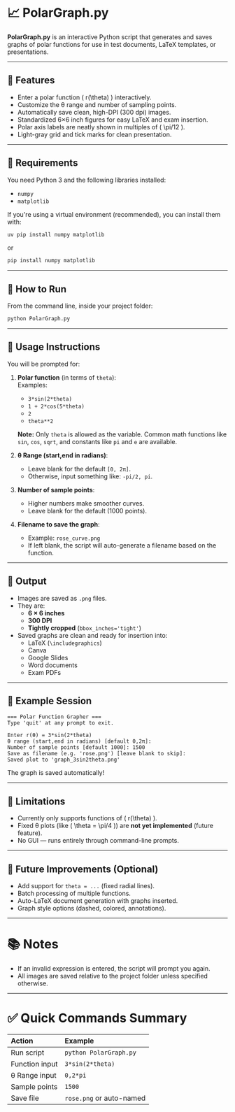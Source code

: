

# 📈 PolarGraph.py

**PolarGraph.py** is an interactive Python script that generates and saves graphs of polar functions for use in test documents, LaTeX templates, or presentations.

---

## 🔹 Features

- Enter a polar function \( r(\theta) \) interactively.
- Customize the θ range and number of sampling points.
- Automatically save clean, high-DPI (300 dpi) images.
- Standardized 6×6 inch figures for easy LaTeX and exam insertion.
- Polar axis labels are neatly shown in multiples of \( \pi/12 \).
- Light-gray grid and tick marks for clean presentation.

---

## 🔹 Requirements

You need Python 3 and the following libraries installed:
- `numpy`
- `matplotlib`

If you're using a virtual environment (recommended), you can install them with:

```bash
uv pip install numpy matplotlib
```

or

```bash
pip install numpy matplotlib
```

---

## 🔹 How to Run

From the command line, inside your project folder:

```bash
python PolarGraph.py
```

---

## 🔹 Usage Instructions

You will be prompted for:

1. **Polar function** (in terms of `theta`):  
   Examples:
   - `3*sin(2*theta)`
   - `1 + 2*cos(5*theta)`
   - `2`
   - `theta**2`
   
   **Note:** Only `theta` is allowed as the variable. Common math functions like `sin`, `cos`, `sqrt`, and constants like `pi` and `e` are available.

2. **θ Range (start,end in radians)**:  
   - Leave blank for the default `[0, 2π]`.
   - Otherwise, input something like: `-pi/2, pi`.

3. **Number of sample points**:  
   - Higher numbers make smoother curves.
   - Leave blank for the default (1000 points).

4. **Filename to save the graph**:  
   - Example: `rose_curve.png`
   - If left blank, the script will auto-generate a filename based on the function.

---

## 🔹 Output

- Images are saved as `.png` files.
- They are:
  - **6 × 6 inches**
  - **300 DPI**
  - **Tightly cropped** (`bbox_inches='tight'`)
- Saved graphs are clean and ready for insertion into:
  - LaTeX (`\includegraphics`)
  - Canva
  - Google Slides
  - Word documents
  - Exam PDFs

---

## 🔹 Example Session

```plaintext
=== Polar Function Grapher ===
Type 'quit' at any prompt to exit.

Enter r(θ) = 3*sin(2*theta)
θ range (start,end in radians) [default 0,2π]: 
Number of sample points [default 1000]: 1500
Save as filename (e.g. 'rose.png') [leave blank to skip]: 
Saved plot to 'graph_3sin2theta.png'
```

The graph is saved automatically!

---

## 🔹 Limitations

- Currently only supports functions of \( r(\theta) \).
- Fixed θ plots (like \( \theta = \pi/4 \)) are **not yet implemented** (future feature).
- No GUI — runs entirely through command-line prompts.

---

## 🔹 Future Improvements (Optional)

- Add support for `theta = ...` (fixed radial lines).
- Batch processing of multiple functions.
- Auto-LaTeX document generation with graphs inserted.
- Graph style options (dashed, colored, annotations).

---

# 📚 Notes

- If an invalid expression is entered, the script will prompt you again.
- All images are saved relative to the project folder unless specified otherwise.

---

# ✅ Quick Commands Summary

| Action                     | Example                          |
|:----------------------------|:---------------------------------|
| Run script                  | `python PolarGraph.py`           |
| Function input              | `3*sin(2*theta)`                 |
| θ Range input               | `0,2*pi`                         |
| Sample points               | `1500`                           |
| Save file                   | `rose.png` or auto-named         |